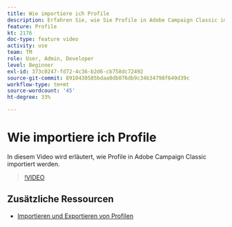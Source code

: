 ```yaml
---
title: Wie importiere ich Profile
description: Erfahren Sie, wie Sie Profile in Adobe Campaign Classic importieren
feature: Profile
kt: 2176
doc-type: feature video
activity: use
team: TM
role: User, Admin, Developer
level: Beginner
exl-id: 373c0247-fd72-4c36-b2d6-cb758dc72492
source-git-commit: 8910430585bdaa0db076db9c34b34798f649d39c
workflow-type: tm+mt
source-wordcount: '45'
ht-degree: 33%

---
```


# Wie importiere ich Profile

In diesem Video wird erläutert, wie Profile in Adobe Campaign Classic importiert werden.

>[!VIDEO](https://video.tv.adobe.com/v/25608?quality=12)

## Zusätzliche Ressourcen

- [Importieren und Exportieren von Profilen](https://experienceleague.adobe.com/docs/campaign-classic/using/getting-started/profile-management/exporting-and-importing-profiles.html?lang=en)
